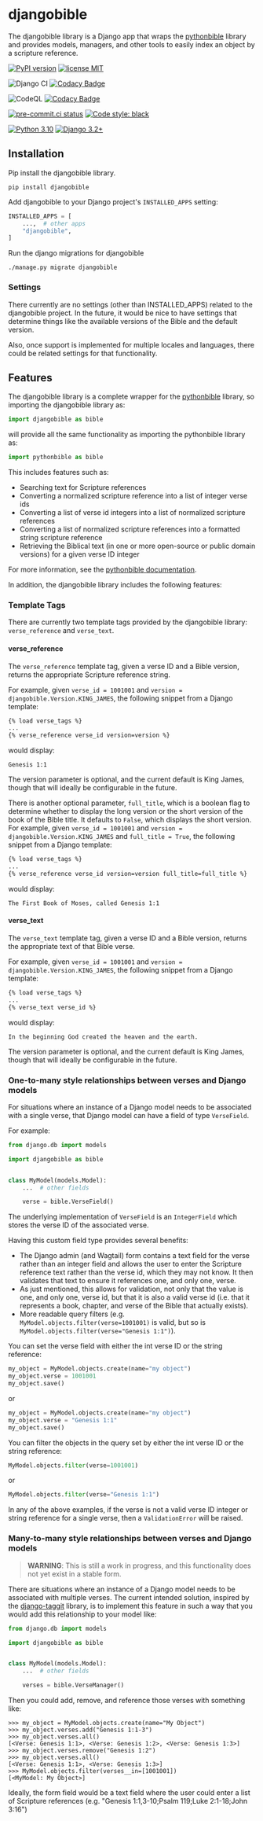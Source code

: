 # djangobible

The djangobible library is a Django app that wraps the [pythonbible](https://github.com/avendesora/pythonbible) library and provides models, managers, and other tools to easily index an object by a scripture reference.

[![PyPI version](https://img.shields.io/pypi/v/djangobible?color=blue&logo=pypi&logoColor=lightgray)](https://pypi.org/project/djangobible/)
[![license MIT](https://img.shields.io/badge/license-MIT-orange.svg)](https://opensource.org/licenses/MIT)

![Django CI](https://github.com/avendesora/djangobible/workflows/Django%20CI/badge.svg)
[![Codacy Badge](https://app.codacy.com/project/badge/Coverage/83a28131bf6642ed9e439344122686fc)](https://www.codacy.com/gh/avendesora/djangobible/dashboard?utm_source=github.com&utm_medium=referral&utm_content=avendesora/djangobible&utm_campaign=Badge_Coverage)

![CodeQL](https://github.com/avendesora/djangobible/workflows/CodeQL/badge.svg)
[![Codacy Badge](https://api.codacy.com/project/badge/Grade/ca34603bdaf8446ba288430b69092093)](https://app.codacy.com/gh/avendesora/djangobible?utm_source=github.com&utm_medium=referral&utm_content=avendesora/djangobible&utm_campaign=Badge_Grade_Settings)

[![pre-commit.ci status](https://results.pre-commit.ci/badge/github/avendesora/djangobible/main.svg)](https://results.pre-commit.ci/latest/github/avendesora/djangobible/main)
[![Code style: black](https://img.shields.io/badge/code%20style-black-000000.svg)](https://github.com/psf/black)

[![Python 3.10](https://img.shields.io/badge/python-3.7%20%7C%203.8%20%7C%203.9%20%7C%203.10-blue?logo=python&logoColor=lightgray)](https://www.python.org/downloads/)
[![Django 3.2+](https://img.shields.io/badge/Django-3.2%20%7C%204.0-blue)](https://www.djangoproject.com/download/)

## Installation

Pip install the djangobible library.

```shell script
pip install djangobible
```

Add djangobible to your Django project's ``INSTALLED_APPS`` setting:

```python
INSTALLED_APPS = [
    ...,  # other apps
    "djangobible",
]
```

Run the django migrations for djangobible

```shell script
./manage.py migrate djangobible
```

### Settings

There currently are no settings (other than INSTALLED_APPS) related to the djangobible project. In the future, it would be nice to have settings that determine things like the available versions of the Bible and the default version.

Also, once support is implemented for multiple locales and languages, there could be related settings for that functionality.

## Features

The djangobible library is a complete wrapper for the [pythonbible](https://github.com/avendesora/pythonbible) library, so importing the djangobible library as:

```python
import djangobible as bible
```

will provide all the same functionality as importing the pythonbible library as:

```python
import pythonbible as bible
```

This includes features such as:
- Searching text for Scripture references
- Converting a normalized scripture reference into a list of integer verse ids
- Converting a list of verse id integers into a list of normalized scripture references
- Converting a list of normalized scripture references into a formatted string scripture reference
- Retrieving the Biblical text (in one or more open-source or public domain versions) for a given verse ID integer

For more information, see the [pythonbible documentation](https://github.com/avendesora/pythonbible).

In addition, the djangobible library includes the following features:

### Template Tags

There are currently two template tags provided by the djangobible library: ``verse_reference`` and ``verse_text``.

#### verse_reference

The ``verse_reference`` template tag, given a verse ID and a Bible version, returns the appropriate Scripture reference string.

For example, given ``verse_id = 1001001`` and ``version = djangobible.Version.KING_JAMES``, the following snippet from a Django template:

```html
{% load verse_tags %}
...
{% verse_reference verse_id version=version %}
```

would display:

```
Genesis 1:1
```

The version parameter is optional, and the current default is King James, though that will ideally be configurable in the future.

There is another optional parameter, ``full_title``, which is a boolean flag to determine whether to display the long version or the short version of the book of the Bible title. It defaults to ``False``, which displays the short version. For example, given ``verse_id = 1001001`` and ``version = djangobible.Version.KING_JAMES`` and ``full_title = True``, the following snippet from a Django template:

```html
{% load verse_tags %}
...
{% verse_reference verse_id version=version full_title=full_title %}
```

would display:

```
The First Book of Moses, called Genesis 1:1
```

#### verse_text

The ``verse_text`` template tag, given a verse ID and a Bible version, returns the appropriate text of that Bible verse.

For example, given ``verse_id = 1001001`` and ``version = djangobible.Version.KING_JAMES``, the following snippet from a Django template:

```html
{% load verse_tags %}
...
{% verse_text verse_id %}
```

would display:

```
In the beginning God created the heaven and the earth.
```

The version parameter is optional, and the current default is King James, though that will ideally be configurable in the future.

### One-to-many style relationships between verses and Django models

For situations where an instance of a Django model needs to be associated with a single verse, that Django model can have a field of type ``VerseField``.

For example:

```python
from django.db import models

import djangobible as bible


class MyModel(models.Model):
    ...  # other fields

    verse = bible.VerseField()
```

The underlying implementation of ``VerseField`` is an ``IntegerField`` which stores the verse ID of the associated verse.

Having this custom field type provides several benefits:
- The Django admin (and Wagtail) form contains a text field for the verse rather than an integer field and allows the user to enter the Scripture reference text rather than the verse id, which they may not know. It then validates that text to ensure it references one, and only one, verse.
- As just mentioned, this allows for validation, not only that the value is one, and only one, verse id, but that it is also a valid verse id (i.e. that it represents a book, chapter, and verse of the Bible that actually exists).
- More readable query filters (e.g. ``MyModel.objects.filter(verse=1001001)`` is valid, but so is ``MyModel.objects.filter(verse="Genesis 1:1")``).

You can set the verse field with either the int verse ID or the string reference:

```python
my_object = MyModel.objects.create(name="my object")
my_object.verse = 1001001
my_object.save()
```

or

```python
my_object = MyModel.objects.create(name="my object")
my_object.verse = "Genesis 1:1"
my_object.save()
```

You can filter the objects in the query set by either the int verse ID or the string reference:

```python
MyModel.objects.filter(verse=1001001)
```

or

```python
MyModel.objects.filter(verse="Genesis 1:1")
```

In any of the above examples, if the verse is not a valid verse ID integer or string reference for a single verse, then a ``ValidationError`` will be raised.

### Many-to-many style relationships between verses and Django models

> **WARNING**: This is still a work in progress, and this functionality does not yet exist in a stable form.

There are situations where an instance of a Django model needs to be associated with multiple verses. The current intended solution, inspired by the [django-taggit](https://github.com/jazzband/django-taggit) library, is to implement this feature in such a way that you would add this relationship to your model like:

```python
from django.db import models

import djangobible as bible


class MyModel(models.Model):
    ...  # other fields

    verses = bible.VerseManager()
```

Then you could add, remove, and reference those verses with something like:

```
>>> my_object = MyModel.objects.create(name="My Object")
>>> my_object.verses.add("Genesis 1:1-3")
>>> my_object.verses.all()
[<Verse: Genesis 1:1>, <Verse: Genesis 1:2>, <Verse: Genesis 1:3>]
>>> my_object.verses.remove("Genesis 1:2")
>>> my_object.verses.all()
[<Verse: Genesis 1:1>, <Verse: Genesis 1:3>]
>>> MyModel.objects.filter(verses__in=[1001001])
[<MyModel: My Object>]
```

Ideally, the form field would be a text field where the user could enter a list of Scripture references (e.g. "Genesis 1:1,3-10;Psalm 119;Luke 2:1-18;John 3:16")
